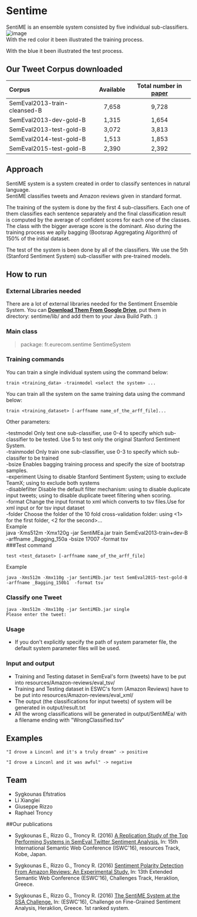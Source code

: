 # **Sentime**
SentiME is an ensemble system consisted by five individual sub-classifiers.
![image](https://github.com/MultimediaSemantics/sentime/blob/master/diagram_ISWC3.png)  
With the red color it been illustrated the training process.  
  
With the blue it been illustrated the test process. 

Our Tweet Corpus downloaded
------------------------------
|   Corpus   |   Available   |   Total number in [paper][1]   |
| :-- | :-----: | :----------: |
|SemEval2013-train-cleansed-B|7,658|9,728
|SemEval2013-dev-gold-B|1,315|1,654
|SemEval2013-test-gold-B|3,072|3,813|
|SemEval2014-test-gold-B|1,513|1,853|
|SemEval2015-test-gold-B|2,390|2,392|

## Approach

SentiME system is a system created in order to classify sentences in natural language.  
SentiME classifies tweets and Amazon reviews given in standard format.
  
The training of the system is done by the first 4 sub-classifiers. Each one of them classifies each sentence separately and the final classification result is computed by the average of confident scores for each one of the classes. The class with the bigger average score is the dominant. Also during the training process we aplly bagging (Bootsrap Aggregating Algorithm) of 150% of the initial dataset.
  
The test of the system is been done by all of the classifiers. We use the 5th (Stanford Sentiment System) sub-classifier with pre-trained models.


## How to run
### **External Libraries needed**
There are a lot of external libraries needed for the Sentiment Ensemble System. You can [**Download Them From Google Drive**](https://drive.google.com/open?id=0B1rzzflJW8zeOHByeTBBOVFIMXc), put them in directory: sentime/lib/ and add them to your Java Build Path. :)

### Main class
> package: fr.eurecom.sentime
> SentimeSystem

### Training commands
You can train a single individual system using the command below:

    train <training_data> -trainmodel <select the system> ...
 
You can train all the system on the same training data using the command below:

	train <training_dataset> [-arffname name_of_the_arff_file]...
Other parameters:  

-testmodel	Only test one sub-classifier, use 0-4 to specify which sub-classifier to be tested. Use 5 to test only the original Stanford Sentiment System.  
-trainmodel	Only train one sub-classifier, use 0-3 to specify which sub-classifer to be trained  
-bsize		Enables bagging training process and specify the size of bootstrap samples.  
-experiment	Using <nostanford> to disable Stanford Sentiment System; using <noteamx> to exclude TeamX; using <nost> to exclude both systems  
-disablefilter	Disable the default filter mechanism: using <train> to disable duplicate input tweets; using <test> to disable duplicate tweet filtering when scoring.  
-format		Change the input format to xml which converts to tsv files.Use <xml> for xml input or <tsv> for tsv input dataset  
-folder		Choose the folder of the 10 fold cross-validation folder: using <1> for the first folder, <2 for the second>...  
Example  
	java -Xms512m -Xmx120g -jar SentiMEa.jar train SemEval2013-train+dev-B -arffname _Bagging_150a -bsize 17007 -format tsv  
###Test command

	test <test_dataset> [-arffname name_of_the_arff_file]
Example  

	java -Xms512m -Xmx110g -jar SentiMEb.jar test SemEval2015-test-gold-B -arffname _Bagging_150b1  -format tsv


### Classify one Tweet
   	java -Xms512m -Xmx110g -jar SentiMEb.jar single
	Please enter the tweet:

### Usage
* If you don't explicitly specify the path of system parameter file, the default system parameter files will be used.

### Input and output
* Training and Testing dataset in SemEval's form (tweets) have to be put into resources/Amazon-reviews/eval_tsv/  
* Training and Testing dataset in ESWC's form (Amazon Reviews) have to be put into resources/Amazon-reviews/eval_xml/
* The output (the classifications for input tweets) of system will be generated in output/result.txt
* All the wrong classifications will be generated in output/SentiMEa/ with a filename ending with "WrongClassified.tsv"

## Examples
    "I drove a Linconl and it's a truly dream" -> positive

    "I drove a Linconl and it was awful" -> negative

## Team
* Sygkounas Efstratios
* Li Xianglei
* Giuseppe Rizzo
* Raphael Troncy

##Our publications
* Sygkounas E., Rizzo G., Troncy R. (2016) [A Replication Study of the Top Performing Systems in SemEval Twitter Sentiment Analysis.][3] In: 15th International Semantic Web Conference (ISWC'16), resources Track, Kobe, Japan.
  
* Sygkounas E., Rizzo G., Troncy R. (2016) [Sentiment Polarity Detection From Amazon Reviews: An Experimental Study.][2] In: 13th Extended Semantic Web Conference (ESWC'16), Challenges Track, Heraklion, Greece.  

* Sygkounas E., Rizzo G., Troncy R. (2016) [The SentiME System at the SSA Challenge.][4] In: (ESWC'16), Challenge on Fine-Grained Sentiment Analysis, Heraklion, Greece. 1st ranked system.

[1]: http://www.anthology.aclweb.org/S/S15/S15-2078.pdf
[2]: https://github.com/MultimediaSemantics/sentime/blob/master/Sygkounas_Rizzo-ESWC2016Challenges.pdf
[3]: https://github.com/MultimediaSemantics/sentime/blob/master/Sygkounas_Rizzo-ISWC2016.pdf
[4]: https://github.com/MultimediaSemantics/sentime/blob/master/Sygkounas_Rizzo-SSA2016.pdf
